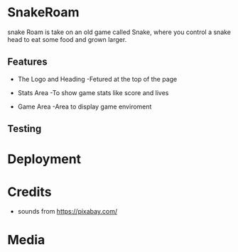 # SnakeRoam
snake Roam is take on an old game  called Snake, where you control a snake head to eat some food and grown larger.

## Features

- The Logo and Heading
 -Fetured at the top of the page 

- Stats Area
 -To show game stats like score and lives

- Game Area 
 -Area to display game enviroment

## Testing

# Deployment

# Credits
- sounds from https://pixabay.com/

# Media
